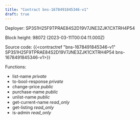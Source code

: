 ```yaml
---
title: "Contract bns-1678491845346-v1"
draft: true
---
```

Deployer: SP3S1H25F9TPRAE84S2D19V7JNE3ZJK1CXTRH4P54


 



Block height: 98072 (2023-03-11T00:04:11.000Z)

Source code: {{<contractref "bns-1678491845346-v1" SP3S1H25F9TPRAE84S2D19V7JNE3ZJK1CXTRH4P54 bns-1678491845346-v1>}}

Functions:

* list-name _private_
* to-bool-response _private_
* change-price _public_
* purchase-name _public_
* unlist-name _public_
* get-current-name _read_only_
* get-listing _read_only_
* is-admin _read_only_
